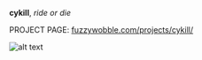 **cykill**, *ride or die*

PROJECT PAGE: [fuzzywobble.com/projects/cykill/](http://fuzzywobble.com/projects/cykill/)

![alt text](http://fuzzywobble.com/projects/cykill/imgs/cykill-6.jpg "cykill")

